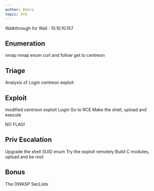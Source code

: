 ```yaml
---
author: bhero
topic: htb
---
```

Walkthrough for Wall : 10.10.10.157

## Enumeration

nmap
nmap enum
curl and follow
get to centreon

## Triage

Analysis of Login
centreon exploit
 
## Exploit

modified centreon exploit
Login
Go to RCE
Make the shell, upload and execute

NO FLAG!

## Priv Escalation

Upgrade the shell
SUID enum
Try the exploit remotely
Build C modules, upload and be root

## Bonus

The OWASP SecLists